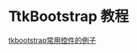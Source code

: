 # TtkBootstrap 教程

<show-structure depth="2"/>



<seealso>
<category ref="ref_docs">
    <a href="https://mp.weixin.qq.com/s/-LUX2jeJqJ1-lKlBgpVlhA">tkbootstrap常用控件的例子</a>
</category>
<category ref="ref_github">
</category>
<category ref="ref_issues"></category>
<category ref="ref_hf"></category>
<category ref="ref_ms"></category>
</seealso>
